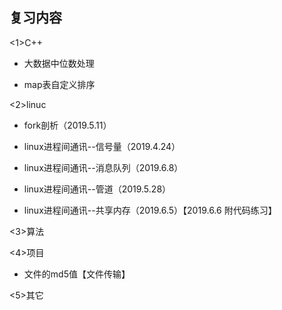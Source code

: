 ## 复习内容 ##
<1>C++

  * 大数据中位数处理
  
  * map表自定义排序
  
<2>linuc

   * fork剖析（2019.5.11）

   * linux进程间通讯--信号量（2019.4.24）

   * linux进程间通讯--消息队列（2019.6.8）
   
   * linux进程间通讯--管道（2019.5.28）

   * linux进程间通讯--共享内存（2019.6.5）【2019.6.6 附代码练习】

<3>算法

<4>项目

   * 文件的md5值【文件传输】

<5>其它


